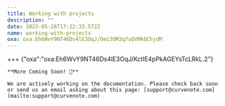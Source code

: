 ```yaml
---
title: Working with projects
description: ""
date: 2022-05-26T17:22:33.572Z
name: working-with-projects
oxa: oxa:Eh6WvY9NT46Ds4lE3OqJ/Omi3OM3q7uQVMkQChjdM
---
```


+++ {"oxa":"oxa:Eh6WvY9NT46Ds4lE3OqJ/KctIE4pPkAGEYsTcLRkL.2"}

````{important}
**More Coming Soon! 🚧**

We are actively working on the documentation. Please check back soon or send us an email asking about this page: [support@curvenote.com](mailto:support@curvenote.com)

````

